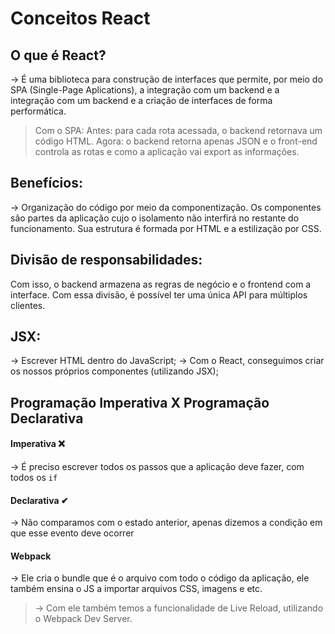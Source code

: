 # Conceitos React
## O que é React?
-> É uma biblioteca para construção de interfaces que permite, por meio do SPA
(Single-Page Aplications), a integração com um backend e a integração com um
backend e a criação de interfaces de forma performática.

> Com o SPA:
> Antes: para cada rota acessada, o backend retornava um código HTML.
> Agora: o backend retorna apenas JSON e o front-end controla as rotas e como a
> aplicação vai export as informações.

## Benefícios:
-> Organização do código por meio da componentização. Os componentes são partes
da aplicação cujo o isolamento não interfirá no restante do funcionamento. Sua
estrutura é formada por HTML e a estilização por CSS.

## Divisão de responsabilidades:
Com isso, o backend armazena as regras de negócio e o frontend com a interface.
Com essa divisão, é possível ter uma única API para múltiplos clientes.

## JSX:
-> Escrever HTML dentro do JavaScript;
-> Com o React, conseguimos criar os nossos próprios componentes (utilizando JSX);

## Programação Imperativa X Programação Declarativa
#### Imperativa ❌
-> É preciso escrever todos os passos que a aplicação deve fazer, com todos os `if`

#### Declarativa ✔
-> Não comparamos com o estado anterior, apenas dizemos a condição em que esse
evento deve ocorrer

#### Webpack
-> Ele cria o bundle que é o arquivo com todo o código da aplicação, ele também
ensina o JS a importar arquivos CSS, imagens e etc.
 > -> Com ele também temos a funcionalidade de Live Reload, utilizando o
 > Webpack Dev Server.